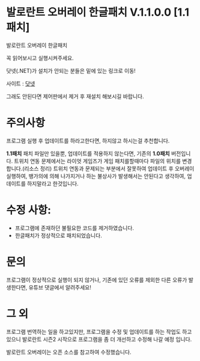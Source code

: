 # 발로란트 오버레이 한글패치 V.1.1.0.0 [1.1패치]
발로란트 오버레이 한글패치

꼭 읽어보시고 실행시켜주세요.


닷넷(.NET)가 설치가 안되는 분들은 밑에 있는 링크로 이동!

사이트 : [닷넷][.NET SITE]

[.NET SITE]: https://dotnet.microsoft.com/download/dotnet-core/3.1/runtime/?utm_source=getdotnetcore&utm_medium=referral ".NET 사이트로 이동"

그래도 안된다면 제어판에서 제거 후 재설치 해보시길 바랍니다.

# 주의사항
프로그램 실행 후 업데이트를 하라고한다면, 하지않고 하시는걸 추천합니다.

**1.1패치** 패치 파일만 있을뿐, 업데이트를 적용하지 않는다면, 기존의 **1.0패치** 버전입니다.
트위치 연동 문제에서는 라이엇 게임즈가 게임 패치를할때마다 파일의 위치를 변경합니다.(리소스 정리)
트위치 연동과 문제되는 부분에서 잘못하여 업데이트 후 오버레이 실행하여, 뱅가의에 의해 나가지거나 하는 
불상사가 발생해서는 안된다고 생각하여, 업데이트를 하지말라고 한것입니다.

# 수정 사항:

* 프로그램에 존재하던 불필요한 코드를 제거하였습니다.
* 한글패치가 정상적으로 패치되었습니다.

# 문의

프로그램이 정상적으로 실행이 되지 않거나, 기존에 있던 오류를 제외한 다른 오류가 발생한다면, 유튜브 댓글에서 알려주세요!

# 그 외
프로그램 번역하는 일을 하고있지만, 프로그램을 수정 및 업데이트를 하는 작업도 하고 있으니
발로란트 시즌2 시작으로 프로그램을 좀 더 개선하고 수정해 나갈 예정 입니다.


발로란트 오버레이는 오픈 소스를 참고하여 수정했습니다.
